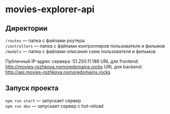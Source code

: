 # movies-explorer-api
## Директории

`/routes` — папка с файлами роутера  
`/controllers` — папка с файлами контроллеров пользователя и фильмов   
`/models` — папка с файлами описания схем пользователя и фильмов 

Публичный IP-адрес сервера :51.250.11.188
URL для frontend: http://movies-rozhkova.nomoredomains.rocks
URL для backend: http://api.movies-rozhkova.nomoredomains.rocks
  

## Запуск проекта

`npm run start` — запускает сервер   
`npm run dev` — запускает сервер с hot-reload

